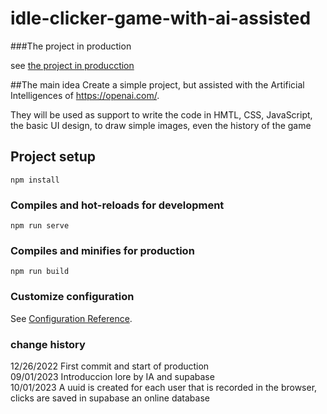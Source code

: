 # idle-clicker-game-with-ai-assisted

###The project in production 

see  [the project in producction](https://idle-clicker-game-with-ai-assisted.netlify.app/)

##The main idea
Create a simple project, but assisted with the Artificial Intelligences of https://openai.com/.

They will be used as support to write the code in HMTL, CSS, JavaScript, the basic UI design, to draw simple images, even the history of the game

## Project setup
```
npm install
```

### Compiles and hot-reloads for development
```
npm run serve
```

### Compiles and minifies for production
```
npm run build
```

### Customize configuration
See [Configuration Reference](https://cli.vuejs.org/config/).

### change history
12/26/2022 First commit and start of production\
09/01/2023 Introduccion lore by IA and supabase\
10/01/2023 A uuid is created for each user that is recorded in the browser, clicks are saved in supabase an online database
